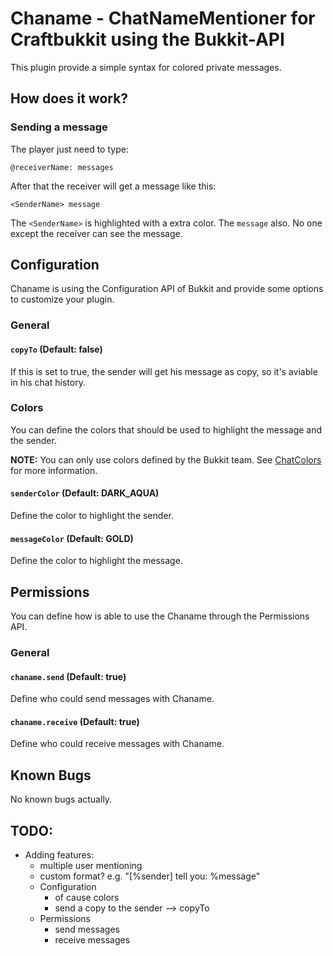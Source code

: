 Chaname - ChatNameMentioner for Craftbukkit using the Bukkit-API
================================================================

This plugin provide a simple syntax for colored private messages.

How does it work?
-----------------

### Sending a message

The player just need to type:

    @receiverName: messages

After that the receiver will get a message like this:

    <SenderName> message

The `<SenderName>` is highlighted with a extra color. The `message` also. No one except the receiver can see
the message.



Configuration
-------------

Chaname is using the Configuration API of Bukkit and provide some options to customize your plugin.

### General

#### `copyTo` (Default: false)

If this is set to true, the sender will get his message as copy, so it's aviable in his chat history.


### Colors

You can define the colors that should be used to highlight the message and the sender.

__NOTE:__ You can only use colors defined by the Bukkit team. See [ChatColors](http://jd.bukkit.org/apidocs/org/bukkit/ChatColor.html) for more information.

#### `senderColor` (Default: DARK_AQUA)

Define the color to highlight the sender.

#### `messageColor` (Default: GOLD)

Define the color to highlight the message.

Permissions
-----------

You can define how is able to use the Chaname through the Permissions API.

### General

#### `chaname.send` (Default: true)

Define who could send messages with Chaname.

#### `chaname.receive` (Default: true)

Define who could receive messages with Chaname.

Known Bugs
----------

No known bugs actually.

TODO:
-----

- Adding features:
	- multiple user mentioning
	- custom format? e.g. "[%sender] tell you: %message"
	- Configuration
	    - of cause colors
	    - send a copy to the sender --> copyTo
	- Permissions
	    - send messages
	    - receive messages